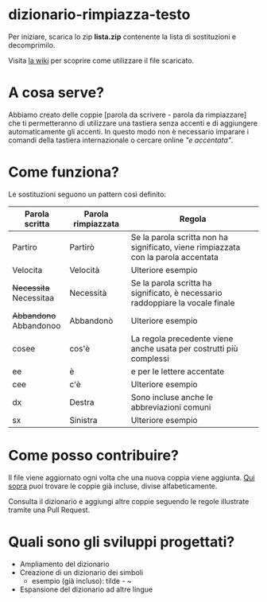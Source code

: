# dizionario-rimpiazza-testo
Per iniziare, scarica lo zip **lista.zip** contenente la lista di sostituzioni e decomprimilo.

Visita [la wiki](https://github.com/Astisme/dizionario-rimpiazza-testo/wiki) per scoprire come utilizzare il file scaricato.

# A cosa serve?
Abbiamo creato delle coppie [parola da scrivere - parola da rimpiazzare] che ti permetteranno di utilizzare una tastiera senza accenti e di aggiungere automaticamente gli accenti.
In questo modo non è necessario imparare i comandi della tastiera internazionale o cercare online _"e accentata"_.

# Come funziona?
Le sostituzioni seguono un pattern così definito:
<table>
  <thead>
    <th>Parola scritta</th>
    <th>Parola rimpiazzata</th>
    <th>Regola</th>
  </thead>
  <tbody>
    <tr>
      <td>Partiro</td>
      <td>Partirò</td>
      <td>Se la parola scritta non ha significato, viene rimpiazzata con la parola accentata</td>
    </tr>
    <tr>
      <td>Velocita</td>
      <td>Velocità</td>
      <td>Ulteriore esempio</td>
    </tr>
    <tr>
      <td><del>Necessita</del><br />Necessitaa</td>
      <td>Necessità</td>
      <td>Se la parola scritta ha significato, è necessario raddoppiare la vocale finale</td>
    </tr>
    <tr>
      <td><del>Abbandono</del><br />Abbandonoo</td>
      <td>Abbandonò</td>
      <td>Ulteriore esempio</td>
    </tr>
    <tr>
      <td>cosee</td>
      <td>cos'è</td>
      <td>La regola precedente viene anche usata per costrutti più complessi</td>
    </tr>
    <tr>
      <td>ee</td>
      <td>è</td>
      <td>e per le lettere accentate</td>
    </tr>
    <tr>
      <td>cee</td>
      <td>c'è</td>
      <td>Ulteriore esempio</td>
    </tr>
    <tr>
      <td>dx</td>
      <td>Destra</td>
      <td>Sono incluse anche le abbreviazioni comuni</td>
    </tr>
    <tr>
      <td>sx</td>
      <td>Sinistra</td>
      <td>Ulteriore esempio</td>
    </tr>
  </tbody>
</table>

# Come posso contribuire?
Il file viene aggiornato ogni volta che una nuova coppia viene aggiunta. [Qui sopra](https://github.com/Astisme/dizionario-rimpiazza-testo/tree/main/lista-alfabetica) puoi trovare le coppie già incluse, divise alfabeticamente.

Consulta il dizionario e aggiungi altre coppie seguendo le regole illustrate tramite una Pull Request.

# Quali sono gli sviluppi progettati?
- Ampliamento del dizionario
- Creazione di un dizionario dei simboli
  - esempio (già incluso): tilde - ~
- Espansione del dizionario ad altre lingue
